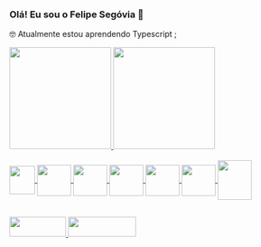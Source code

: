 ### Olá! Eu sou o Felipe Segóvia 👋

🤓 Atualmente estou aprendendo Typescript ;

<div>
  <a href="https://github.com/fesegovia1992">
  <img height="180em" src="https://github-readme-stats.vercel.app/api?username=fesegovia1992&show_icons=true&theme=tokyonight&include_all_commits=true&count_private=true"/>
  <img height="180em" src="https://github-readme-stats.vercel.app/api/top-langs/?username=fesegovia1992&layout=compact&langs_counts=16&theme=tokyonight"/>
</div>

<div><br>
  <img align="center" height="50" width="45" src="https://cdn.jsdelivr.net/gh/devicons/devicon/icons/javascript/javascript-original.svg" />
  <img align="center" height="55" width="60" src="https://cdn.jsdelivr.net/gh/devicons/devicon/icons/css3/css3-plain-wordmark.svg" />
  <img align="center" height="55" width="60" src="https://cdn.jsdelivr.net/gh/devicons/devicon/icons/html5/html5-plain-wordmark.svg" />
  <img align="center" height="55" width="60" src="https://cdn.jsdelivr.net/gh/devicons/devicon/icons/react/react-original-wordmark.svg" />
  <img align="center" height="55" width="60" src="https://cdn.jsdelivr.net/gh/devicons/devicon/icons/redux/redux-original.svg" />
  <img align="center" height="55" width="60" src="https://cdn.jsdelivr.net/gh/devicons/devicon/icons/mongodb/mongodb-plain-wordmark.svg" />
  <img align="center" height="70" width="60" src="https://cdn.jsdelivr.net/gh/devicons/devicon/icons/mysql/mysql-original-wordmark.svg" />
</div>

##

<div>
  <a href="mailto:felipe.vsegovia@gmail.com" target="_blank">
  <img height="35" width="100" src="https://img.shields.io/badge/Gmail-D14836?style=for-the-badge&logo=gmail&logoColor=white" target="_blank">
  </a>
  <a href="https://www.linkedin.com/in/felipe-segovia/" target="_blank">
  <img height="35" width="120" src="https://img.shields.io/badge/LinkedIn-0077B5?style=for-the-badge&logo=linkedin&logoColor=white" target="_blank">
  </a>
</div>


